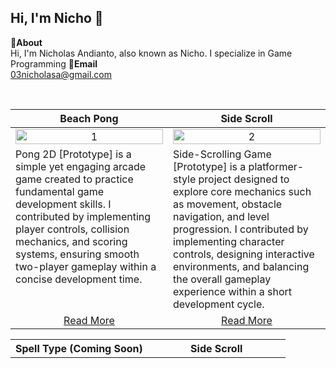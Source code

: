 Hi, I'm Nicho 👋
---
**📌About** <br>
Hi, I'm Nicholas Andianto, also known as Nicho. I specialize in Game Programming
**📩Email** <br>
03nicholasa@gmail.com

<br>

<table width="100%">
  <thead>
    <tr>
      <th width="50%" align="center"><a>Beach Pong</a></th> <!--tittle-->
      <th width="50%" align="center"><a>Side Scroll</a></th> <!--tittle-->
    </tr>
  </thead>
  <tbody>
    <tr>
      <td align="center">
        <img src="https://media3.giphy.com/media/v1.Y2lkPTc5MGI3NjExdHhvZTlseHliZ2NkenBudnh4amp3YmVmM3dic3JmcXR3ZGt6OTdiMSZlcD12MV9pbnRlcm5hbF9naWZfYnlfaWQmY3Q9Zw/VWxnA6yAitgvRhtyZY/giphy.gif" alt="1" style="width:100%;height:auto;">
      </td>
      <td align="center">
        <img src="https://media1.giphy.com/media/v1.Y2lkPTc5MGI3NjExZjY3OXQ1NjhlZjdlOGc5enozd2RmaWRwZXo5ZGhoeGxmNzRtcnJ0bCZlcD12MV9pbnRlcm5hbF9naWZfYnlfaWQmY3Q9Zw/UxJXpXI0aKwSLsWA9w/giphy.gif" alt="2" style="width:100%;height:auto;">
      </td>
    </tr>
    <tr>
      <td valign="text-top">Pong 2D [Prototype] is a simple yet engaging arcade game created to practice fundamental game development skills. I contributed by implementing player controls, collision mechanics, and scoring systems, ensuring smooth two-player gameplay within a concise development time.</td> <!--desc-->
      <td valign="text-top">Side-Scrolling Game [Prototype] is a platformer-style project designed to explore core mechanics such as movement, obstacle navigation, and level progression. I contributed by implementing character controls, designing interactive environments, and balancing the overall gameplay experience within a short development cycle.</td> <!--desc-->
    </tr>
    <tr>
      <td align="center"><a href="https://github.com/NichoAndianto/Pong_2D">Read More</a></td> <!--link1-->
      <td align="center"><a href="https://github.com/NichoAndianto/Project3_SideScroll)">Read More</a></td> <!--link2-->
    </tr>
    <tr>
      
 <table width="100%">
  <thead>
    <tr>
      <th width="50%" align="center"><a>Spell Type (Coming Soon)</a></th> <!--tittle-->
      <th width="50%" align="center"><a>Side Scroll</a></th> <!--tittle-->
    </tr>
  </thead>
  <tbody>
    <tr>
      
